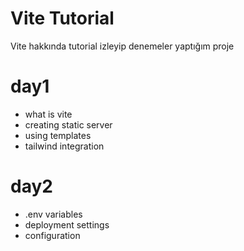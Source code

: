 # Vite Tutorial

Vite hakkında tutorial izleyip denemeler yaptığım proje

# day1

- what is vite
- creating static server
- using templates
- tailwind integration

# day2

- .env variables
- deployment settings
- configuration
